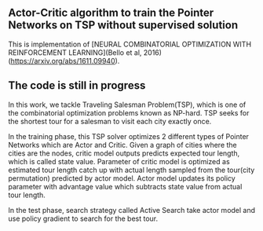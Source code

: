 ## Actor-Critic algorithm to train the Pointer Networks on TSP without supervised solution
This is implementation of [NEURAL COMBINATORIAL OPTIMIZATION WITH REINFORCEMENT LEARNING](Bello et al, 2016)(https://arxiv.org/abs/1611.09940).

## The code is still in progress

In this work, we tackle Traveling Salesman Problem(TSP), which is one of the combinatorial optimization problems known as NP-hard. TSP seeks for the shortest tour for a salesman to visit each city exactly once.

In the training phase, this TSP solver optimizes 2 different types of Pointer Networks which are Actor and Critic. Given a graph of cities where the cities are the nodes, critic model outputs predicts expected tour length, which is called state value. Parameter of critic model is optimized as estimated tour length catch up with actual length sampled from the tour(city permutation) predicted by actor model. Actor model updates its policy parameter with advantage value which subtracts state value from actual tour length.

In the test phase, search strategy called Active Search take actor model and use policy gradient to search for the best tour.
